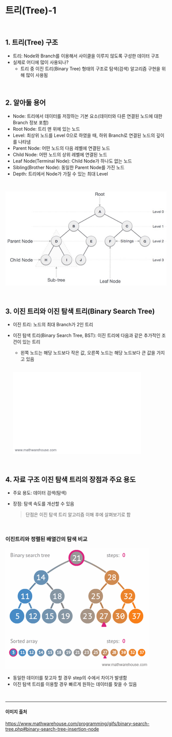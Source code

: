 # 트리(Tree)-1

<br/>

## 1. 트리(Tree) 구조

- 트리: Node와 Branch를 이용해서 사이클을 이루지 않도록 구성한 데이터 구조
- 실제로 어디에 많이 사용되나?
  - 트리 중 이진 트리(Binary Tree) 형태의 구조로 탐색(검색) 알고리즘 구현을 위해 많이 사용됨



<br/>

## 2. 알아둘 용어

- Node: 트리에서 데이터를 저장하는 기본 요소(데이터와 다른 연결된 노드에 대한 Branch 정보 포함)
- Root Node: 트리 맨 위에 있는 노드
- Level: 최상위 노드를 Level 0으로 하였을 때, 하위 Branch로 연결된 노드의 깊이를 나타냄
- Parent Node: 어떤 노드의 다음 레벨에 연결된 노드
- Child Node: 어떤 노드의 상위 레벨에 연결된 노드
- Leaf Node(Terminal Node): Child Node가 하나도 없는 노드
- Sibling(Brother Node): 동일한 Parent Node를 가진 노드
- Depth: 트리에서 Node가 가질 수 있는 최대 Level



<br/>

![](./img/tree.jpg)



<br/>

## 3. 이진 트리와 이진 탐색 트리(Binary Search Tree)

- 이진 트리: 노드의 최대 Branch가 2인 트리

- 이진 탐색 트리(Binary Search Tree, BST): 이진 트리에 다음과 같은 추가적인 조건이 있는 트리

  - 왼쪽 노드는 해당 노드보다 작은 값, 오른쪽 노드는 해당 노드보다 큰 값을 가지고 있음

  <br/>

  ![](./img/binary-search-tree-insertion-animation.gif)



<br/>

## 4. 자료 구조 이진 탐색 트리의 장점과 주요 용도

- 주요 용도: 데이터 검색(탐색)

- 장점: 탐색 속도를 개선할 수 있음

  > 단점은 이진 탐색 트리 알고리즘 이해 후에 살펴보기로 함

<br/>

### 이진트리와 정렬된 배열간의 탐색 비교

![](./img/binary-search-tree-sorted-array-animation.gif)

- 동일한 데이터를 찾고자 할 경우 step의 수에서 차이가 발생함
- 이진 탐색 트리를 이용할 경우 빠르게 원하는 데이터를 찾을 수 있음











<br/>

-------------

#### 이미지 출처

 https://www.mathwarehouse.com/programming/gifs/binary-search-tree.php#binary-search-tree-insertion-node 





